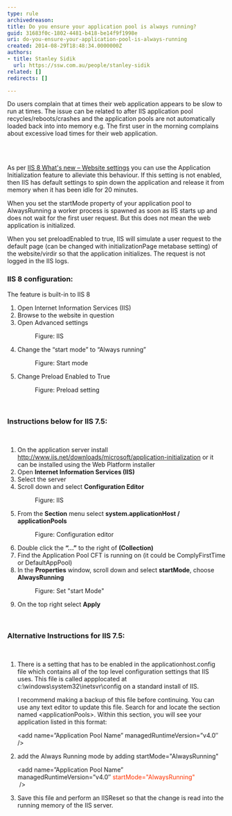 ```yaml
---
type: rule
archivedreason: 
title: Do you ensure your application pool is always running?
guid: 31683f0c-1802-4481-b418-be14f9f1998e
uri: do-you-ensure-your-application-pool-is-always-running
created: 2014-08-29T18:48:34.0000000Z
authors:
- title: Stanley Sidik
  url: https://ssw.com.au/people/stanley-sidik
related: []
redirects: []

---
```



<p class="p1">​Do users complain that at times their web application appears to be slow to run at times. The issue can be related to after IIS application pool recycles/reboots/crashes and the application pools are not automatically loaded back into into memory e.g. The first user in the morning complains about excessive load times for their web application.<br></p>
<br><excerpt class='endintro'></excerpt><br>
<p>As per <a href="http://blogs.msdn.com/b/vijaysk/archive/2012/10/11/iis-8-what-s-new-website-settings.aspx">IIS 8 What's new – Website settings</a> you can use the Application Initialization feature to alleviate this behaviour. If this setting is not enabled, then IIS has default settings to spin down the application and release it from memory when it has been idle for 20 minutes.</p><p class="p1">When you set the startMode property of your application pool to AlwaysRunning a worker process is spawned as soon as IIS starts up and does not wait for the first user request. But this does not mean the web application is initialized.​</p><p class="p1">When you set preloadEnabled to true, IIS will simulate a user request to the default page (can be changed with initializationPage metabase setting) of the website/virdir so that the application initializes. The request is not logged in the IIS logs.​</p><h3>IIS 8 configuration:</h3><p class="p2">The feature is built-in to IIS 8</p><ol class="ol1"><li class="li2">Open Internet Information Services (IIS)</li><li class="li2">Browse to the website in question</li><li class="li2">Open Advanced settings 
      <dl class="image"><dt> 
            <img src="iis8-1.jpg" alt="" /> 
         </dt><dd>Figure: IIS</dd></dl></li><li class="li2">Change the “start mode” to “Always running” 
      <dl class="image"><dt> 
            <img src="iis8-2.jpg" alt="" /> 
         </dt><dd>Figure: Start mode</dd></dl></li><li class="li2">​Change Preload Enabled to True 
      <dl class="image"><dt> 
            <img src="iis8-3.jpg" alt="" /> 
         </dt><dd>Figure: Preload setting</dd></dl></li></ol> ​ 
<h3>Instructions below for IIS 7.5:</h3>​ 
<ol class="ol1"><li class="li2">On the application server install 
      <a href="http://www.iis.net/downloads/microsoft/application-initialization">
         <span class="s1">http://www.iis.net/downloads/microsoft/application-initialization</span></a> or it can be installed using the Web Platform installer</li><li class="li2">Open 
      <strong>Internet Information Services (IIS)</strong></li><li class="li2">Select the server </li><li class="li2">Scroll down and select 
      <strong>Configuration Editor</strong> 
      <dl class="image"><dt> 
            <img src="iis7-1.jpg" alt="" /> 
         </dt><dd>Figure: IIS</dd></dl></li><li class="li2">From the 
      <strong>Section</strong> menu select 
      <strong>system.applicationHost / applicationPools</strong> 
      <dl class="image"><dt> 
            <img src="iis7-2.jpg" alt="" /> 
         </dt><dd>Figure: Configuration editor</dd></dl></li><li class="li2">Double click the 
      <strong>“…”</strong> to the right of 
      <strong>(Collection)</strong></li><li class="li2">Find the Application Pool CFT is running on (it could be ComplyFirstTime or DefaultAppPool)</li><li class="li2">In the 
      <strong>Properties</strong> window, scroll down and select 
      <strong>startMode</strong>, choose 
      <strong>AlwaysRunning</strong> 
      <dl class="image"><dt> 
            <img src="iis7-3.jpg" alt="" /> 
         </dt><dd>Figure: Set "start Mode"</dd></dl></li><li class="li2">On the top right select 
      <strong>Apply</strong></li></ol><div> 
   <b>
      <br></b></div><div><h3>Alternative Instructions for IIS 7.5:</h3> 
   <b>
      <br></b></div><ol class="ol1"><li>​​​There is a setting that has to be enabled in the applicationhost.config file which contains all of the top level configuration settings that IIS uses. This file is called appp​located at c:\windows\system32\inetsvr\config on a standard install of IIS. 
      <p class="p4">I recommend making a backup of this file before continuing. You can use any text editor to update this file. Search for and locate the section named &lt;applicationPools&gt;. Within this section, you will see your application listed in this format:</p><p class="ssw15-rteElement-CodeArea">&lt;add name=”Application Pool Name” managedRuntimeVersion=”v4.0″ /&gt;​<br></p></li><li class="li2">​​add the Always Running mode by adding ​startMode="AlwaysRunning"​<br>
   <p></p><p class="ssw15-rteElement-CodeArea">&lt;add name=”Application Pool Name” managedRuntimeVersion=”v4.0″ <span style="color:#ff3300;">startMode="AlwaysRunning"</span><br>​ /&gt;​​<br></p></li><li class="li2">Save this file and perform an IISReset so that the change is read into the running memory of the IIS server.​<br></li></ol>


